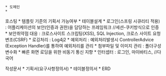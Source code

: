 
	* 도메인
	* 
호스팅
	* 
템플릿 기준의 기획서 가능여부
	* 
테이블설계
	* 
로그인(스프링 시큐리티 적용) : 어플리케이션의 보안(인증과 권한)을 담당하는 프레임워크 //세션-쿠키방식으로 인증
	* 
보안취약점 대응 : 크로스사이트 스크립팅(XSS), SQL Injection, 크로스 사이트 요청변조(CSRF)
	* 
로깅처리 : Log4j2
	* 
예외처리 : 예외처리발생시 ControllerAdvice (Exception Handler)를 통하여 예외처리를 관리
	* 
첨부파일 및 이미지 관리 : 폴더구성 변수화
	* 
빠른 화면 로딩을 위한 비동기 통신 지향
	* 
인터셉터 : 로그인, 마이바티스, //다국어


작성문서
	* 
기획서(요구사항정의서)
	* 
테이블정의서
	* 
ERD

